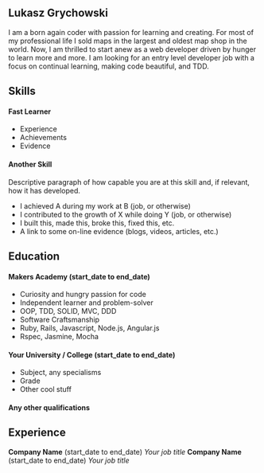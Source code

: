 ## Lukasz Grychowski

I am a born again coder with passion for learning and creating. For most of my professional life I sold maps in the largest and oldest map shop in the world. Now, I am thrilled to start anew as a web developer driven by hunger to learn more and more. I am looking for an entry level developer job with a focus on continual learning, making code beautiful, and TDD.

## Skills

#### Fast Learner



- Experience
- Achievements
- Evidence

#### Another Skill

Descriptive paragraph of how capable you are at this skill and, if relevant, how it has developed.

- I achieved A during my work at B (job, or otherwise)
- I contributed to the growth of X while doing Y (job, or otherwise)
- I built this, made this, broke this, fixed this, etc.
- A link to some on-line evidence (blogs, videos, articles, etc.)

## Education

#### Makers Academy (start_date to end_date)

- Curiosity and hungry passion for code
- Independent learner and problem-solver
- OOP, TDD, SOLID, MVC, DDD
- Software Craftsmanship
- Ruby, Rails, Javascript, Node.js, Angular.js
- Rspec, Jasmine, Mocha

#### Your University / College (start_date to end_date)

- Subject, any specialisms
- Grade
- Other cool stuff

#### Any other qualifications

## Experience

**Company Name** (start_date to end_date)
*Your job title*
**Company Name** (start_date to end_date)
*Your job title*
